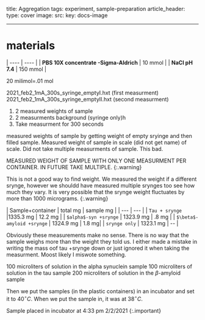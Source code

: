 title: Aggregation 
tags: experiment, sample-preparation 
article_header:
  type: cover
  image:
    src: 
    key: docs-image



---
# materials 
| ---- | ---- |
| **PBS 10X concentrate -Sigma-Aldrich**  | 10 mmol |
| **NaCl pH 7.4**  | 150 mmol |

20 milimol=.01 mol 





2021_feb2_1mA_300s_syringe_emptyI.hxt (first measurment)
2021_feb2_1mA_300s_syringe_emptyII.hxt (second measurment)
<ol>
<li>2 measured weights of sample</li>
<li>2 measurments background (syringe only)h</li>
<li>Take measurment for 300 seconds </li>
</ol>



measured weights of sample by getting weight of empty sryinge and then filled sample.  Measured weight of sample in scale (did not get name) of scale. Did not take multiple measurments of sample. This bad. 

MEASURED WEIGHT OF SAMPLE WITH ONLY ONE MEASURMENT PER CONTAINER. IN FUTURE TAKE MULTIPLE.
{:.warning}


This is not a good way to find weight. We measured the weight if a different srynge, however we shouldd have measured multiple srynges too see how much they vary. It is very possible that the srynge weight fluctuates by more than 1000 micrograms.
{:.warning}


| Sample+container | total mg | sample mg |
| --- | --- |
| `Tau + srynge` |1335.3 mg |  12.2 mg |
| `$alpha$-syn +srynge` | 1323.9 mg | .8 mg |
| `$\beta$-amyloid +srynge` | 1324.9 mg | 1.8 mg|
| `srynge only` | 1323.1 mg | -- |

Obviously these measurements make no sense. There is no way that the sample weighs more than the weight they told us. I either made a mistake in writing the mass oof tau +srynge down or just ignored it when taking the measurment. Moost likely I miswote something. 

 100 microliters of solution in the alpha synuclein sample 
 100 microliters of solution in the tau sample 
 200 microliters of solution in the $\beta$-amyloid  sample 



Then we put the samples (in the plastic containers) in an incubator and set it to 40$^{\circ}C$. When we put the sample in, it was at 38$^{\circ}C$.

Sample placed in incubator at 4:33 pm 2/2/2021
{:.important}





